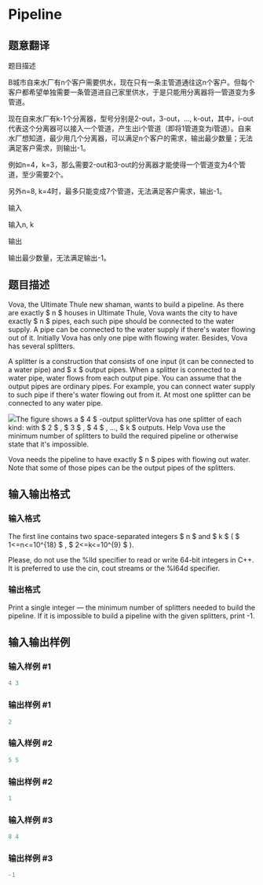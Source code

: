 # Pipeline

## 题意翻译

题目描述

B城市自来水厂有n个客户需要供水，现在只有一条主管道通往这n个客户。但每个客户都希望单独需要一条管道进自己家里供水，于是只能用分离器将一管道变为多管道。

现在自来水厂有k-1个分离器，型号分别是2-out，3-out，…, k-out，其中，i-out代表这个分离器可以接入一个管道，产生出i个管道（即将1管道变为i管道）。自来水厂想知道，最少用几个分离器，可以满足n个客户的需求，输出最少数量；无法满足客户需求，则输出-1。

例如n=4，k=3，那么需要2-out和3-out的分离器才能使得一个管道变为4个管道，至少需要2个。

另外n=8, k=4时，最多只能变成7个管道，无法满足客户需求，输出-1。

输入

输入n, k

输出

输出最少数量，无法满足输出-1。

## 题目描述

Vova, the Ultimate Thule new shaman, wants to build a pipeline. As there are exactly $ n $ houses in Ultimate Thule, Vova wants the city to have exactly $ n $ pipes, each such pipe should be connected to the water supply. A pipe can be connected to the water supply if there's water flowing out of it. Initially Vova has only one pipe with flowing water. Besides, Vova has several splitters.

A splitter is a construction that consists of one input (it can be connected to a water pipe) and $ x $ output pipes. When a splitter is connected to a water pipe, water flows from each output pipe. You can assume that the output pipes are ordinary pipes. For example, you can connect water supply to such pipe if there's water flowing out from it. At most one splitter can be connected to any water pipe.

![](https://cdn.luogu.com.cn/upload/vjudge_pic/CF287B/d347ad4c15760876dd4efdb4df653ce9dd1bfe47.png)The figure shows a $ 4 $ -output splitterVova has one splitter of each kind: with $ 2 $ , $ 3 $ , $ 4 $ , ..., $ k $ outputs. Help Vova use the minimum number of splitters to build the required pipeline or otherwise state that it's impossible.

Vova needs the pipeline to have exactly $ n $ pipes with flowing out water. Note that some of those pipes can be the output pipes of the splitters.

## 输入输出格式

### 输入格式

The first line contains two space-separated integers $ n $ and $ k $ ( $ 1<=n<=10^{18} $ , $ 2<=k<=10^{9} $ ).

Please, do not use the %lld specifier to read or write 64-bit integers in С++. It is preferred to use the cin, cout streams or the %I64d specifier.

### 输出格式

Print a single integer — the minimum number of splitters needed to build the pipeline. If it is impossible to build a pipeline with the given splitters, print -1.

## 输入输出样例

### 输入样例 #1

```cpp
4 3

```
### 输出样例 #1

```cpp
2

```
### 输入样例 #2

```cpp
5 5

```
### 输出样例 #2

```cpp
1

```
### 输入样例 #3

```cpp
8 4

```
### 输出样例 #3

```cpp
-1

```
